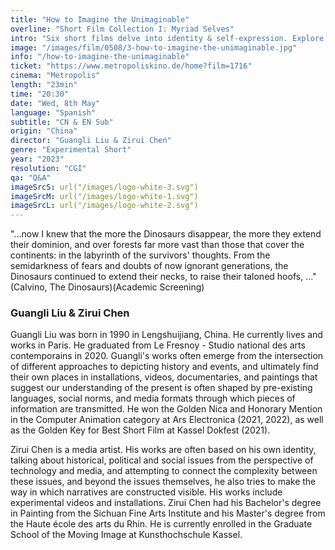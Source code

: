 ```yaml
---
title: "How to Imagine the Unimaginable"
overline: "Short Film Collection I: Myriad Selves"
intro: "Six short films delve into identity & self-expression. Explore female experiences, immigrant metaphors, dinosaurs vs. humanity, nature's diversity, & self-discovery through body & drag. From varied perspectives, they challenge us to find our place, value, and voice."
image: "/images/film/0508/3-how-to-imagine-the-unimaginable.jpg"
info: "/how-to-imagine-the-unimaginable"
ticket: "https://www.metropoliskino.de/home?film=1716"
cinema: "Metropolis"
length: "23min"
time: "20:30"
date: "Wed, 8th May"
language: "Spanish"
subtitle: "CN & EN Sub"
origin: "China"
director: "Guangli Liu & Zirui Chen"
genre: "Experimental Short"
year: "2023"
resolution: "CGI"
qa: "Q&A"
imageSrcS: url("/images/logo-white-3.svg")
imageSrcM: url("/images/logo-white-1.svg")
imageSrcL: url("/images/logo-white-2.svg")
---
```


"...now I knew that the more the Dinosaurs disappear, the more they extend their dominion, and over forests far more vast than those that cover the continents: in the labyrinth of the survivors' thoughts. From the semidarkness of fears and doubts of now ignorant generations, the Dinosaurs continued to extend their necks, to raise their taloned hoofs, ..." (Calvino, The Dinosaurs)(Academic Screening)

### Guangli Liu & Zirui Chen
Guangli Liu was born in 1990 in Lengshuijiang, China. He currently lives and works in Paris. He graduated from Le Fresnoy - Studio national des arts contemporains in 2020. Guangli's works often emerge from the intersection of different approaches to depicting history and events, and ultimately find their own places in installations, videos, documentaries, and paintings that suggest our understanding of the present is often shaped by pre-existing languages, social norms, and media formats through which pieces of information are transmitted. He won the Golden Nica and Honorary Mention in the Computer Animation category at Ars Electronica (2021, 2022), as well as the Golden Key for Best Short Film at Kassel Dokfest (2021).

Zirui Chen is a media artist. His works are often based on his own identity, talking about historical, political and social issues from the perspective of technology and media, and attempting to connect the complexity between these issues, and beyond the issues themselves, he also tries to make the way in which narratives are constructed visible. His works include experimental videos and installations.
Zirui Chen had his Bachelor's degree in Painting from the Sichuan Fine Arts Institute and his Master's degree from the Haute école des arts du Rhin. He is currently enrolled in the Graduate School of the Moving Image at Kunsthochschule Kassel.

